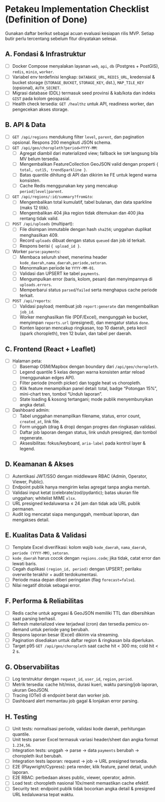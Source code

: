 # Petakeu Implementation Checklist (Definition of Done)

Gunakan daftar berikut sebagai acuan evaluasi kesiapan rilis MVP. Setiap butir perlu tercentang sebelum fitur dinyatakan selesai.

## A. Fondasi & Infrastruktur
- [ ] Docker Compose menyalakan layanan `web`, `api`, `db` (Postgres + PostGIS), `redis`, `minio`, `worker`.
- [ ] Variabel env terdefinisi lengkap: `DATABASE_URL`, `REDIS_URL`, kredensial & bucket storage (`STORAGE_BUCKET`, `STORAGE_KEY`, dst.), `MAP_TILE_KEY` (opsional), `AUTH_SECRET`.
- [ ] Migrasi database (DDL) termasuk seed provinsi & kab/kota dan indeks `GIST` pada kolom geospasial.
- [ ] Health check tersedia: `GET /healthz` untuk API, readiness worker, dan pengecekan akses storage.

## B. API & Data
- [ ] `GET /api/regions` mendukung filter `level`, `parent`, dan pagination opsional. Respons 200 mengikuti JSON schema.
- [ ] `GET /api/geo/choropleth?period=YYYY-MM`:
  - [ ] Agregat diambil dari materialized view; fallback ke `SUM` langsung bila MV belum tersedia.
  - [ ] Mengembalikan FeatureCollection GeoJSON valid dengan properti `{ total, cut15, trendSparkline }`.
  - [ ] Batas quantile dihitung di API dan dikirim ke FE untuk legend warna konsisten.
  - [ ] Cache Redis menggunakan key yang mencakup `period|level|parent`.
- [ ] `GET /api/regions/:id/summary?from&to`:
  - [ ] Mengembalikan total kumulatif, tabel bulanan, dan data sparkline (maks 12 titik).
  - [ ] Mengembalikan 404 jika region tidak ditemukan dan 400 jika rentang tidak valid.
- [ ] `POST /api/uploads` (multipart):
  - [ ] File disimpan immutable dengan hash `sha256`; unggahan duplikat menghasilkan 409.
  - [ ] Record `uploads` dibuat dengan status `queued` dan job id terkait.
  - [ ] Respons berisi `{ upload_id }`.
- [ ] Worker `parse:payments`:
  - [ ] Membaca seluruh sheet, menerima header `kode_daerah,nama_daerah,periode,setoran`.
  - [ ] Menormalkan periode ke `YYYY-MM-01`.
  - [ ] Validasi dan UPSERT ke tabel `payments`.
  - [ ] Mengumpulkan error (baris, kolom, pesan) dan menyimpannya di `uploads.errors`.
  - [ ] Memperbarui status `parsed`/`failed` serta menghapus cache periode terkait.
- [ ] `POST /api/reports`:
  - [ ] Validasi payload; membuat job `report:generate` dan mengembalikan `job_id`.
  - [ ] Worker menghasilkan file (PDF/Excel), mengunggah ke bucket, menyimpan `reports.url` (presigned), dan mengatur status `done`.
  - [ ] Konten laporan mencakup ringkasan, top 10 daerah, peta kecil (spark choropleth), tren 12 bulan, dan tabel per daerah.

## C. Frontend (React + Leaflet)
- [ ] Halaman peta:
  - [ ] Basemap OSM/Mapbox dengan boundary dari `/api/geo/choropleth`.
  - [ ] Legend quantile 5 kelas dengan warna konsisten antar reload (menggunakan edges API).
  - [ ] Filter periode (month picker) dan toggle heat vs choropleth.
  - [ ] Klik feature menampilkan panel detail: total, badge “Potongan 15%”, mini-chart tren, tombol “Unduh laporan”.
  - [ ] State loading & kosong tertangani; mode publik menyembunyikan angka detail.
- [ ] Dashboard admin:
  - [ ] Tabel unggahan menampilkan filename, status, error count, `created_at`, link file.
  - [ ] Form unggah (drag & drop) dengan progres dan ringkasan validasi.
  - [ ] Daftar job laporan dengan status, link unduh presigned, dan tombol regenerate.
  - [ ] Aksesibilitas: fokus/keyboard, `aria-label` pada kontrol layer & legend.

## D. Keamanan & Akses
- [ ] Autentikasi JWT/SSO dengan middleware RBAC (Admin, Operator, Viewer, Public).
- [ ] Endpoint publik hanya mengirim kelas agregat tanpa angka mentah.
- [ ] Validasi input ketat (celebrate/zod/pydantic); batas ukuran file unggahan; whitelist MIME `xlsx`.
- [ ] URL presigned kedaluwarsa ≤ 24 jam dan tidak ada URL publik permanen.
- [ ] Audit log mencatat siapa mengunggah, membuat laporan, dan mengakses detail.

## E. Kualitas Data & Validasi
- [ ] Template Excel diverifikasi: kolom wajib `kode_daerah`, `nama_daerah`, `periode (YYYY-MM)`, `setoran`.
- [ ] `kode_daerah` harus cocok dengan `regions.code`; jika tidak, catat error dan lewati baris.
- [ ] Cegah duplikasi `(region_id, period)` dengan UPSERT; perilaku overwrite terakhir + audit terdokumentasi.
- [ ] Periode masa depan diberi peringatan (flag `forecast=false`).
- [ ] Nilai negatif ditolak sebagai error.

## F. Performa & Reliabilitas
- [ ] Redis cache untuk agregasi & GeoJSON memiliki TTL dan dibersihkan saat parsing berhasil.
- [ ] Refresh materialized view terjadwal (cron) dan tersedia pemicu on-demand untuk periode yang berubah.
- [ ] Respons laporan besar (Excel) dikirim via streaming.
- [ ] Pagination disediakan untuk daftar region & ringkasan bila diperlukan.
- [ ] Target p95 `GET /api/geo/choropleth` saat cache hit < 300 ms; cold hit < 2 s.

## G. Observabilitas
- [ ] Log terstruktur dengan `request_id`, `user_id`, `region`, `period`.
- [ ] Metrik tersedia: cache hit/miss, durasi kueri, waktu parsing/job laporan, ukuran GeoJSON.
- [ ] Tracing (OTel) di endpoint berat dan worker job.
- [ ] Dashboard alert memantau job gagal & lonjakan error parsing.

## H. Testing
- [ ] Unit tests: normalisasi periode, validasi kode daerah, perhitungan quantile.
- [ ] Unit tests parser Excel termasuk variasi header/sheet dan angka format `1.234,56`.
- [ ] Integration tests: unggah → parse → data `payments` berubah → choropleth ikut berubah.
- [ ] Integration tests laporan: request → job → URL presigned tersedia.
- [ ] E2E (Playwright/Cypress): peta render, klik feature, panel detail, unduh laporan.
- [ ] E2E RBAC: perbedaan akses public, viewer, operator, admin.
- [ ] Load test: choropleth nasional 10x/menit memastikan cache efektif.
- [ ] Security test: endpoint publik tidak bocorkan angka detail & presigned URL kedaluwarsa tepat waktu.
